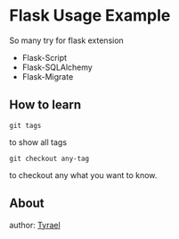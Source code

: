 # Flask Usage Example

So many try for flask extension

- Flask-Script
- Flask-SQLAlchemy
- Flask-Migrate

## How to learn

	git tags

to show all tags

	git checkout any-tag

to checkout any what you want to know.

## About

author: [Tyrael](https://liuliqiang.info)